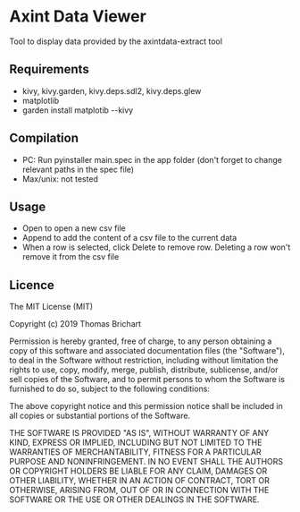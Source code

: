 # Axint Data Viewer
Tool to display data provided by the axintdata-extract tool

## Requirements
- kivy, kivy.garden, kivy.deps.sdl2, kivy.deps.glew
- matplotlib
- garden install matplotib --kivy

## Compilation
- PC: Run pyinstaller main.spec in the app folder (don't forget to change relevant paths in the spec file)
- Max/unix: not tested

## Usage
- Open to open a new csv file
- Append to add the content of a csv file to the current data
- When a row is selected, click Delete to remove row. Deleting a row won't remove it from the csv file

## Licence

The MIT License (MIT)

Copyright (c) 2019 Thomas Brichart

Permission is hereby granted, free of charge, to any person obtaining a copy of this software and associated documentation files (the "Software"), to deal in the Software without restriction, including without limitation the rights to use, copy, modify, merge, publish, distribute, sublicense, and/or sell copies of the Software, and to permit persons to whom the Software is furnished to do so, subject to the following conditions:

The above copyright notice and this permission notice shall be included in all copies or substantial portions of the Software.

THE SOFTWARE IS PROVIDED "AS IS", WITHOUT WARRANTY OF ANY KIND, EXPRESS OR IMPLIED, INCLUDING BUT NOT LIMITED TO THE WARRANTIES OF MERCHANTABILITY, FITNESS FOR A PARTICULAR PURPOSE AND NONINFRINGEMENT. IN NO EVENT SHALL THE AUTHORS OR COPYRIGHT HOLDERS BE LIABLE FOR ANY CLAIM, DAMAGES OR OTHER LIABILITY, WHETHER IN AN ACTION OF CONTRACT, TORT OR OTHERWISE, ARISING FROM, OUT OF OR IN CONNECTION WITH THE SOFTWARE OR THE USE OR OTHER DEALINGS IN THE SOFTWARE.
